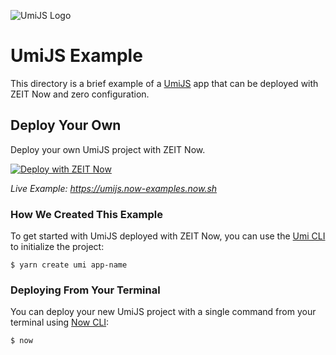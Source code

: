 ![UmiJS Logo](../packages/frameworks/logos/umi.svg)

# UmiJS Example

This directory is a brief example of a [UmiJS](https://umijs.org/) app that can be deployed with ZEIT Now and zero configuration.

## Deploy Your Own

Deploy your own UmiJS project with ZEIT Now.

[![Deploy with ZEIT Now](https://zeit.co/button)](https://zeit.co/new/project?template=https://github.com/zeit/now/tree/master/examples/umijs)

_Live Example: https://umijs.now-examples.now.sh_

### How We Created This Example

To get started with UmiJS deployed with ZEIT Now, you can use the [Umi CLI](https://github.com/umijs/create-umi) to initialize the project:

```shell
$ yarn create umi app-name
```

### Deploying From Your Terminal

You can deploy your new UmiJS project with a single command from your terminal using [Now CLI](https://zeit.co/download):

```shell
$ now
```
